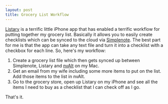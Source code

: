 ```yaml
---
layout: post
title: Grocery List Workflow
---
```


[Listary][2] is a terrific little iPhone app that has enabled a terrific workflow for putting together my grocery list.  Basically it allows you to easily create checklists which can be synced to the cloud via [Simplenote][3].  The best part for me is that the app can take any text file and turn it into a checklist with a checkbox for each line.  So, here's my workflow:

1.  Create a grocery list file which then gets synced up between Simplenote, Listary and [nvAlt][1] on my Mac.  
2.  Get an email from my wife including some more items to put on the list.  Add those items to the list in nvAlt.
3.  Go to the grocery store, open up Listary on my iPhone and see all the items I need to buy as a checklist that I can check off as I go.

That's it.

[1]:http://brettterpstra.com/project/nvalt/ "nvALT 2.1 - Notational Velocity Fork"
[2]:http://byportmanteau.com/ "Listary — Sync Your Lists"
[3]:http://simplenoteapp.com/ "Simplenote. An easy way to keep notes, lists, ideas, and more."